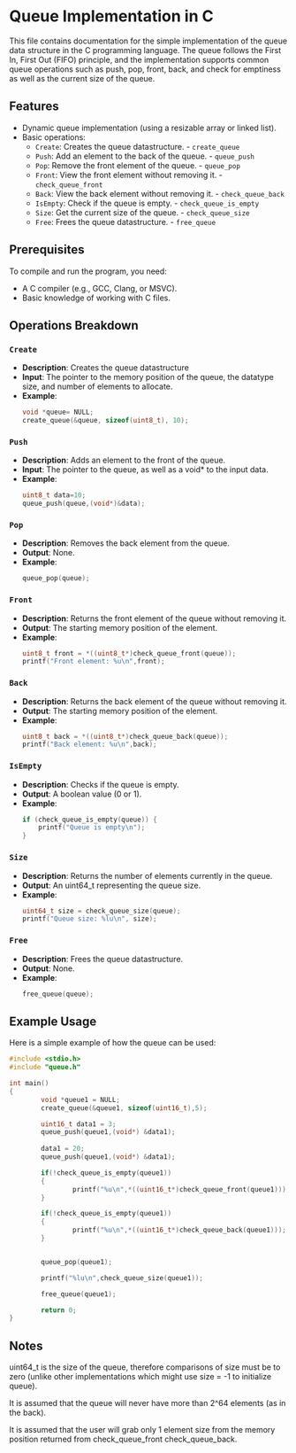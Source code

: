 
 
# Queue Implementation in C

This file contains documentation for the simple implementation of the queue data structure in the C programming language. The queue follows the First In, First Out (FIFO) principle, and the implementation supports common queue operations such as push, pop, front, back, and check for emptiness as well as the current size of the queue.

## Features

- Dynamic queue implementation (using a resizable array or linked list).
- Basic operations:
  - `Create`: Creates the queue datastructure.  - `create_queue`
  - `Push`: Add an element to the back of the queue. - `queue_push`
  - `Pop`: Remove the front element of the queue. - `queue_pop`
  - `Front`: View the front element without removing it. - `check_queue_front`
  - `Back`: View the back element without removing it. - `check_queue_back`
  - `IsEmpty`: Check if the queue is empty. - `check_queue_is_empty`
  - `Size`: Get the current size of the queue. - `check_queue_size`
  - `Free`: Frees the queue datastructure. - `free_queue` 
## Prerequisites

To compile and run the program, you need:
- A C compiler (e.g., GCC, Clang, or MSVC).
- Basic knowledge of working with C files.


## Operations Breakdown

### `Create`
- **Description**: Creates the queue datastructure
- **Input**: The pointer to the memory position of the queue, the datatype size, and number of elements to allocate.
- **Example**:
  ```c
  void *queue= NULL;
  create_queue(&queue, sizeof(uint8_t), 10);
  ```

### `Push`
- **Description**: Adds an element to the front of the queue.
- **Input**: The pointer to the queue, as well as a void* to the input data.
- **Example**:
  ```c
  uint8_t data=10;
  queue_push(queue,(void*)&data);
  ```

### `Pop`
- **Description**: Removes the back element from the queue.
- **Output**: None.
- **Example**:
  ```c
  queue_pop(queue);
  ```

### `Front`
- **Description**: Returns the front element of the queue without removing it.
- **Output**: The starting memory position of the element.
- **Example**:
  ```c
  uint8_t front = *((uint8_t*)check_queue_front(queue));
  printf("Front element: %u\n",front);  
  ```
### `Back`
- **Description**: Returns the back element of the queue without removing it.
- **Output**: The starting memory position of the element.
- **Example**:
  ```c
  uint8_t back = *((uint8_t*)check_queue_back(queue));
  printf("Back element: %u\n",back);  
  ```


### `IsEmpty`
- **Description**: Checks if the queue is empty.
- **Output**: A boolean value (0 or 1).
- **Example**:
  ```c
  if (check_queue_is_empty(queue)) {
      printf("Queue is empty\n");
  }
  ```

### `Size`
- **Description**: Returns the number of elements currently in the queue.
- **Output**: An uint64_t representing the queue size.
- **Example**:
  ```c
  uint64_t size = check_queue_size(queue);
  printf("Queue size: %lu\n", size);
  ```

### `Free`
- **Description**: Frees the queue datastructure.
- **Output**: None.
- **Example**:
  ```c
  free_queue(queue);
  ```



## Example Usage

Here is a simple example of how the queue can be used:

```c
#include <stdio.h>
#include "queue.h"

int main() 
{
        void *queue1 = NULL;
        create_queue(&queue1, sizeof(uint16_t),5);                              // create a queue of 5 elements of uint16_t size

        uint16_t data1 = 3;
        queue_push(queue1,(void*) &data1);                                      // Push a value onto the queue
        
        data1 = 20;
        queue_push(queue1,(void*) &data1);                                  // Push another value onto the queue

        if(!check_queue_is_empty(queue1))                                       // Checks if queue is not empty 
        {
                printf("%u\n",*((uint16_t*)check_queue_front(queue1)));         // prints front of queue
        }

        if(!check_queue_is_empty(queue1))                                       // Checks if queue is not empty 
        {
                printf("%u\n",*((uint16_t*)check_queue_back(queue1)));         // prints back of queue
        }


        queue_pop(queue1);                                                      // Pops a value from the queue

        printf("%lu\n",check_queue_size(queue1));                               // prints size of the queue

        free_queue(queue1);                                                     // frees the queue

        return 0;
}
```
## Notes
uint64_t is the size of the queue, therefore comparisons of size must be to zero (unlike other implementations which might use size = -1 to initialize queue). 

It is assumed that the queue will never have more than 2^64 elements (as in the back).

It is assumed that the user will grab only 1 element size from the memory position returned from check_queue_front check_queue_back.
